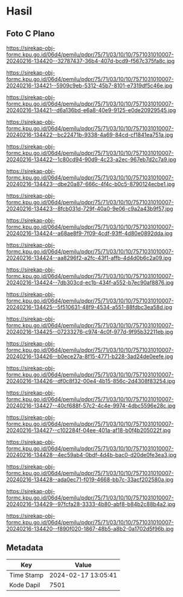 # Hasil

## Foto C Plano

https://sirekap-obj-formc.kpu.go.id/06d4/pemilu/pdpr/75/71/03/10/10/7571031010007-20240216-134420--32787437-36b4-407d-bcd9-f567c375fa8c.jpg

https://sirekap-obj-formc.kpu.go.id/06d4/pemilu/pdpr/75/71/03/10/10/7571031010007-20240216-134421--5909c9eb-5312-45b7-8101-e7319df5c46e.jpg

https://sirekap-obj-formc.kpu.go.id/06d4/pemilu/pdpr/75/71/03/10/10/7571031010007-20240216-134421--d6a136bd-e6a8-40e9-9125-e0de20929545.jpg

https://sirekap-obj-formc.kpu.go.id/06d4/pemilu/pdpr/75/71/03/10/10/7571031010007-20240216-134422--bc22471b-9338-4a69-84cd-cf1841ea751a.jpg

https://sirekap-obj-formc.kpu.go.id/06d4/pemilu/pdpr/75/71/03/10/10/7571031010007-20240216-134422--1c80cd94-90d9-4c23-a2ec-967eb7d2c7a9.jpg

https://sirekap-obj-formc.kpu.go.id/06d4/pemilu/pdpr/75/71/03/10/10/7571031010007-20240216-134423--dbe20a87-666c-4f4c-b0c5-8790124ecbe1.jpg

https://sirekap-obj-formc.kpu.go.id/06d4/pemilu/pdpr/75/71/03/10/10/7571031010007-20240216-134423--8fcb031d-729f-40a0-9e06-c9a2a43b9f57.jpg

https://sirekap-obj-formc.kpu.go.id/06d4/pemilu/pdpr/75/71/03/10/10/7571031010007-20240216-134424--a68ae8f9-7f09-4cdf-93ff-4d80e0892dda.jpg

https://sirekap-obj-formc.kpu.go.id/06d4/pemilu/pdpr/75/71/03/10/10/7571031010007-20240216-134424--aa8296f2-a2fc-43f1-affb-4d4d0b6c2a09.jpg

https://sirekap-obj-formc.kpu.go.id/06d4/pemilu/pdpr/75/71/03/10/10/7571031010007-20240216-134424--7db303cd-ec1b-434f-a552-b7ec90af8876.jpg

https://sirekap-obj-formc.kpu.go.id/06d4/pemilu/pdpr/75/71/03/10/10/7571031010007-20240216-134425--5f510631-48f9-4534-a551-88fdbc3ea58d.jpg

https://sirekap-obj-formc.kpu.go.id/06d4/pemilu/pdpr/75/71/03/10/10/7571031010007-20240216-134425--07233276-c974-4c0f-977d-9f95b32211eb.jpg

https://sirekap-obj-formc.kpu.go.id/06d4/pemilu/pdpr/75/71/03/10/10/7571031010007-20240216-134426--b0ece27a-8f15-4771-b228-3ad24de0eefe.jpg

https://sirekap-obj-formc.kpu.go.id/06d4/pemilu/pdpr/75/71/03/10/10/7571031010007-20240216-134426--df0c8f32-00e4-4b15-856c-2d4308f83254.jpg

https://sirekap-obj-formc.kpu.go.id/06d4/pemilu/pdpr/75/71/03/10/10/7571031010007-20240216-134427--40cf688f-57c2-4c4e-9974-4dbc5596e28c.jpg

https://sirekap-obj-formc.kpu.go.id/06d4/pemilu/pdpr/75/71/03/10/10/7571031010007-20240216-134427--c102284f-04ee-401a-af18-b0f4b205022f.jpg

https://sirekap-obj-formc.kpu.go.id/06d4/pemilu/pdpr/75/71/03/10/10/7571031010007-20240216-134428--4ec59ab4-0bdf-4d4b-bac0-d20de0fe3ea3.jpg

https://sirekap-obj-formc.kpu.go.id/06d4/pemilu/pdpr/75/71/03/10/10/7571031010007-20240216-134428--ada0ec71-f019-4668-bb7c-33acf202580a.jpg

https://sirekap-obj-formc.kpu.go.id/06d4/pemilu/pdpr/75/71/03/10/10/7571031010007-20240216-134429--97fcfa28-3333-4b80-abf8-b84b2c88b4a2.jpg

https://sirekap-obj-formc.kpu.go.id/06d4/pemilu/pdpr/75/71/03/10/10/7571031010007-20240216-134420--f890f020-1867-48b5-a8b2-0a1702d5f96b.jpg


## Metadata

| Key        | Value               |
| ---------- | ------------------- |
| Time Stamp | 2024-02-17 13:05:41 |
| Kode Dapil | 7501                |




